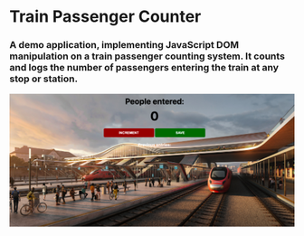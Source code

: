 # Train Passenger Counter

### A demo application, implementing JavaScript DOM manipulation on a train passenger counting system. It counts and logs the number of passengers entering the train at any stop or station.

![Screenshot](screenshot.png)
